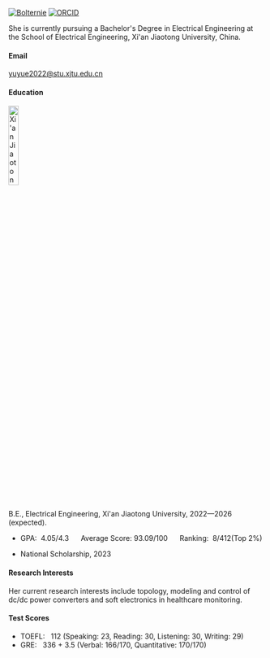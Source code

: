 [![Bolternie](https://img.shields.io/badge/Bolternie-github-blue?logo=github)](https://github.com/Bolternie) [![ORCID](https://img.shields.io/badge/orcid-0000--0002--9667--1487-blue?logo=orcid)](https://orcid.org/my-orcid?orcid=0000-0002-9667-1487)

She is currently pursuing a Bachelor's Degree in Electrical Engineering at the School of Electrical Engineering, Xi'an Jiaotong University, China.

#### Email
<yuyue2022@stu.xjtu.edu.cn>

#### Education
<a href="https://www.xjtu.edu.cn/" target="_blank">
    <img src="../../static/assets/img/XJTU.png" width="20%" alt="Xi'an Jiaotong University">
</a>

B.E., Electrical Engineering, Xi'an Jiaotong University, 2022—2026 (expected).

- GPA:  &nbsp;4.05/4.3  &nbsp;&nbsp;&nbsp;&nbsp;  Average Score:&nbsp;93.09/100  &nbsp;&nbsp;&nbsp;&nbsp;  Ranking:&nbsp; 8/412(Top 2%)

- National Scholarship, 2023

#### Research Interests
Her current research interests include topology, modeling and control of dc/dc power converters and soft electronics in healthcare monitoring.

#### Test Scores
- TOEFL: &nbsp; 112 (Speaking: 23, Reading: 30, Listening: 30, Writing: 29)
- GRE:  &nbsp; 336 + 3.5 (Verbal: 166/170, Quantitative: 170/170)


